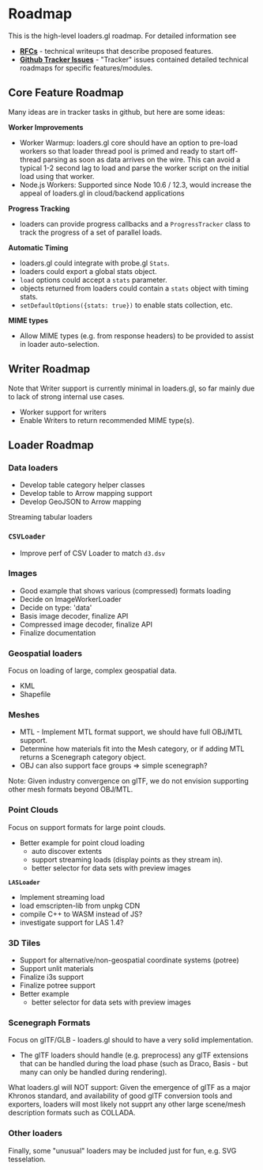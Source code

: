 # Roadmap

This is the high-level loaders.gl roadmap. For detailed information see

- **[RFCs](https://github.com/uber-web/loaders.gl/tree/master/dev-docs/RFCs)** - technical writeups that describe proposed features.
- **[Github Tracker Issues](https://github.com/uber-web/loaders.gl/issues?q=is%3Aissue+is%3Aopen+tracker)** - "Tracker" issues contained detailed technical roadmaps for specific features/modules.

## Core Feature Roadmap

Many ideas are in tracker tasks in github, but here are some ideas:

**Worker Improvements**

- Worker Warmup: loaders.gl core should have an option to pre-load workers so that loader thread pool is primed and ready to start off-thread parsing as soon as data arrives on the wire. This can avoid a typical 1-2 second lag to load and parse the worker script on the initial load using that worker.
- Node.js Workers: Supported since Node 10.6 / 12.3, would increase the appeal of loaders.gl in cloud/backend applications

**Progress Tracking**

- loaders can provide progress callbacks and a `ProgressTracker` class to track the progress of a set of parallel loads.

**Automatic Timing**

- loaders.gl could integrate with probe.gl `Stats`.
- loaders could export a global stats object.
- `load` options could accept a `stats` parameter.
- objects returned from loaders could contain a `stats` object with timing stats.
- `setDefaultOptions({stats: true})` to enable stats collection, etc.

**MIME types**

- Allow MIME types (e.g. from response headers) to be provided to assist in loader auto-selection.

## Writer Roadmap

Note that Writer support is currently minimal in loaders.gl, so far mainly due to lack of strong internal use cases.

- Worker support for writers
- Enable Writers to return recommended MIME type(s).

## Loader Roadmap

### Data loaders

- Develop table category helper classes
- Develop table to Arrow mapping support
- Develop GeoJSON to Arrow mapping

Streaming tabular loaders

### `CSVLoader`

- Improve perf of CSV Loader to match `d3.dsv`

### Images

- Good example that shows various (compressed) formats loading
- Decide on ImageWorkerLoader
- Decide on type: 'data'
- Basis image decoder, finalize API
- Compressed image decoder, finalize API
- Finalize documentation

### Geospatial loaders

Focus on loading of large, complex geospatial data.

- KML
- Shapefile

### Meshes

- MTL - Implement MTL format support, we should have full OBJ/MTL support.
- Determine how materials fit into the Mesh category, or if adding MTL returns a Scenegraph category object.
- OBJ can also support face groups => simple scenegraph?

Note: Given industry convergence on glTF, we do not envision supporting other mesh formats beyond OBJ/MTL.

### Point Clouds

Focus on support formats for large point clouds.

- Better example for point cloud loading
  - auto discover extents
  - support streaming loads (display points as they stream in).
  - better selector for data sets with preview images

**`LASLoader`**

- Implement streaming load
- load emscripten-lib from unpkg CDN
- compile C++ to WASM instead of JS?
- investigate support for LAS 1.4?

### 3D Tiles

- Support for alternative/non-geospatial coordinate systems (potree)
- Support unlit materials
- Finalize i3s support
- Finalize potree support
- Better example
  - better selector for data sets with preview images

### Scenegraph Formats

Focus on glTF/GLB - loaders.gl should to have a very solid implementation.

- The glTF loaders should handle (e.g. preprocess) any glTF extensions that can be handled during the load phase (such as Draco, Basis - but many can only be handled during rendering).

What loaders.gl will NOT support: Given the emergence of glTF as a major Khronos standard, and availability of good glTF conversion tools and exporters, loaders will most likely not supprt any other large scene/mesh description formats such as COLLADA.

### Other loaders

Finally, some "unusual" loaders may be included just for fun, e.g. SVG tesselation.

